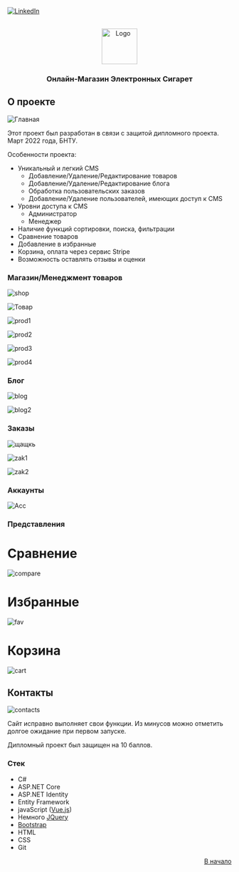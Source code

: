 <div id="top"></div>

[![LinkedIn][linkedin-shield]][linkedin-url]
  
<br />
<div align="center">
<a>
    <img src="https://user-images.githubusercontent.com/80919963/161778669-b8f66540-971c-4e88-bf4a-3e1d8477336a.png" alt="Logo" width="80" height="80">
</a>
  <h3 align="center">Онлайн-Магазин Электронных Сигарет</h3>

</div>


## О проекте

![Главная](https://user-images.githubusercontent.com/80919963/161769551-1463f01c-3546-4bd4-b30b-3783f06e2136.PNG)


Этот проект был разработан в связи с защитой дипломного проекта. Март 2022 года, БНТУ.

Особенности проекта:
* Уникальный и легкий CMS
     - Добавление/Удаление/Редактирование товаров
     - Добавление/Удаление/Редактирование блога
     - Обработка пользовательских заказов
     - Добавление/Удаление пользователей, имеющих доступ к CMS
* Уровни доступа к CMS
     - Администратор
     - Менеджер
* Наличие функций сортировки, поиска, фильтрации
* Сравнение товаров
* Добавление в избранные
* Корзина, оплата через сервис Stripe
* Возможность оставлять отзывы и оценки

### Магазин/Менеджмент товаров

![shop](https://user-images.githubusercontent.com/80919963/177055303-ece48bfb-7633-470e-b687-2b979b13479f.PNG)

![Товар](https://user-images.githubusercontent.com/80919963/161770515-9c328bed-98fc-469f-b9d5-9365dd8376c9.PNG)

![prod1](https://user-images.githubusercontent.com/80919963/177055313-fe33a242-c29c-4247-9995-2696b0d9e009.PNG)

![prod2](https://user-images.githubusercontent.com/80919963/177055315-ce56b003-ddde-4057-953e-d2837db8d825.PNG)

![prod3](https://user-images.githubusercontent.com/80919963/177055316-2e9a3a32-f5bc-44c6-9142-9db5a2bea503.PNG)

![prod4](https://user-images.githubusercontent.com/80919963/177055317-aa81dd77-6426-45ee-8c14-def11c1bfd7d.PNG)

### Блог

![blog](https://user-images.githubusercontent.com/80919963/177055308-1d6ae629-8422-41d4-ac65-defbd8589a57.PNG)

![blog2](https://user-images.githubusercontent.com/80919963/177055312-39a3e231-e30f-43d4-ab7b-377f720661cd.PNG)

### Заказы

![щащкь](https://user-images.githubusercontent.com/80919963/177055387-d327371e-e123-468d-a61b-d9a8f991c311.PNG)

![zak1](https://user-images.githubusercontent.com/80919963/177055356-042e4b51-6b93-4929-93c1-6a04cca8d2d2.PNG)

![zak2](https://user-images.githubusercontent.com/80919963/177055357-a058c277-5db8-409f-a5ef-836c9fa349e2.PNG)

### Аккаунты

![Acc](https://user-images.githubusercontent.com/80919963/177055352-021c0b48-146d-4d19-9b90-1c7dd0167c03.PNG)

### Представления

# Сравнение

![compare](https://user-images.githubusercontent.com/80919963/177055411-5491f883-8e27-4615-8630-b1dcb09b3c4f.PNG)

# Избранные

![fav](https://user-images.githubusercontent.com/80919963/177055397-6549d8f9-abd4-4c2b-a925-5a4ee6532e51.PNG)

# Корзина

![cart](https://user-images.githubusercontent.com/80919963/177055418-cd031281-d53f-4f63-a70c-8f826caf6a7c.PNG)

## Контакты

![contacts](https://user-images.githubusercontent.com/80919963/177055438-8e97fffb-806d-4bec-bc26-34da596f997a.PNG)


Сайт исправно выполняет свои функции. Из минусов можно отметить долгое ожидание при первом запуске. 

Дипломный проект был защищен на 10 баллов.



### Стек

* C#
* ASP.NET Core
* ASP.NET Identity
* Entity Framework
* javaScript ([Vue.js](https://vuejs.org/))
* Немного [JQuery](https://jquery.com)
* [Bootstrap](https://getbootstrap.com)
* HTML
* CSS
* Git

<p align="right"><a href="#top">В начало</a></p>


<!-- https://www.markdownguide.org/basic-syntax/#reference-style-links -->
[linkedin-shield]: https://img.shields.io/badge/-LinkedIn-black.svg?style=for-the-badge&logo=linkedin&colorB=555
[linkedin-url]: https://www.linkedin.com/in/maxim-anisovec/
